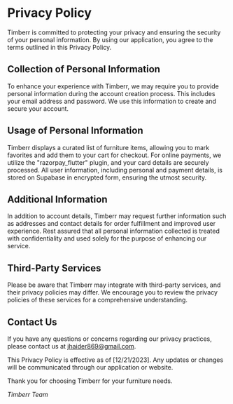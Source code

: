 # Privacy Policy

Timberr is committed to protecting your privacy and ensuring the security of your personal information. By using our application, you agree to the terms outlined in this Privacy Policy.

## Collection of Personal Information

To enhance your experience with Timberr, we may require you to provide personal information during the account creation process. This includes your email address and password. We use this information to create and secure your account.

## Usage of Personal Information

Timberr displays a curated list of furniture items, allowing you to mark favorites and add them to your cart for checkout. For online payments, we utilize the "razorpay_flutter" plugin, and your card details are securely processed. All user information, including personal and payment details, is stored on Supabase in encrypted form, ensuring the utmost security.

## Additional Information

In addition to account details, Timberr may request further information such as addresses and contact details for order fulfillment and improved user experience. Rest assured that all personal information collected is treated with confidentiality and used solely for the purpose of enhancing our service.

## Third-Party Services

Please be aware that Timberr may integrate with third-party services, and their privacy policies may differ. We encourage you to review the privacy policies of these services for a comprehensive understanding.

## Contact Us

If you have any questions or concerns regarding our privacy practices, please contact us at [jhaider869@gmail.com](mailto:jhaider869@gmail.com).

This Privacy Policy is effective as of [12/21/2023]. Any updates or changes will be communicated through our application or website.

Thank you for choosing Timberr for your furniture needs.

*Timberr Team*

